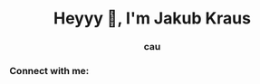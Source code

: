 <h1 align="center">Heyyy 👋, I'm Jakub Kraus</h1>
<h3 align="center">cau</h3>

<h3 align="left">Connect with me:</h3>
<p align="left">
</p>
